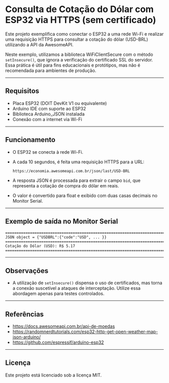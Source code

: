 # Consulta de Cotação do Dólar com ESP32 via HTTPS (sem certificado)

Este projeto exemplifica como conectar o ESP32 a uma rede Wi-Fi e realizar uma requisição HTTPS para consultar a cotação do dólar (USD-BRL) utilizando a API da AwesomeAPI.

Neste exemplo, utilizamos a biblioteca WiFiClientSecure com o método `setInsecure()`, que ignora a verificação do certificado SSL do servidor. Essa prática é útil para fins educacionais e protótipos, mas não é recomendada para ambientes de produção.

---

## Requisitos

- Placa ESP32 (DOIT DevKit V1 ou equivalente)
- Arduino IDE com suporte ao ESP32
- Biblioteca Arduino_JSON instalada
- Conexão com a internet via Wi-Fi

---

## Funcionamento

- O ESP32 se conecta à rede Wi-Fi.
- A cada 10 segundos, é feita uma requisição HTTPS para a URL:
  
  `https://economia.awesomeapi.com.br/json/last/USD-BRL`

- A resposta JSON é processada para extrair o campo `bid`, que representa a cotação de compra do dólar em reais.
- O valor é convertido para float e exibido com duas casas decimais no Monitor Serial.

---

## Exemplo de saída no Monitor Serial

```
========================================================================
JSON object = {"USDBRL":{"code":"USD", ... }}
========================================================================
Cotação do Dólar (USD): R$ 5.17
========================================================================
```

---

## Observações

- A utilização de `setInsecure()` dispensa o uso de certificados, mas torna a conexão suscetível a ataques de interceptação. Utilize essa abordagem apenas para testes controlados.

---

## Referências

- https://docs.awesomeapi.com.br/api-de-moedas
- https://randomnerdtutorials.com/esp32-http-get-open-weather-map-json-arduino/
- https://github.com/espressif/arduino-esp32

---

## Licença

Este projeto está licenciado sob a licença MIT.
